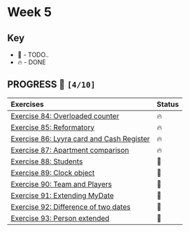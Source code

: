 # Week 5

## Key

*   🚧 - TODO..
*   🔥 - DONE

## PROGRESS 🚀 `[4/10]`

| Exercises  | Status    |
| :------------- | :------------- |
| [Exercise 84: Overloaded counter](./Exercise84/Counter.java) | 🔥 |
| [Exercise 85: Reformatory](./Exercise85/Reformatory.java) | 🔥 |
| [Exercise 86: Lyyra card and Cash Register](./Exercise86/CashRegister.java) | 🔥 |
| [Exercise 87: Apartment comparison](./Exercise87/Apartment.java) | 🔥 |
| [Exercise 88: Students](./Exercise88/) | 🚧 |
| [Exercise 89: Clock object](./Exercise89/) | 🚧 |
| [Exercise 90: Team and Players](./Exercise90/) | 🚧 |
| [Exercise 91: Extending MyDate](./Exercise91/) | 🚧 |
| [Exercise 92: Difference of two dates](./Exercise92/) | 🚧 |
| [Exercise 93: Person extended](./Exercise93/) | 🚧 |
